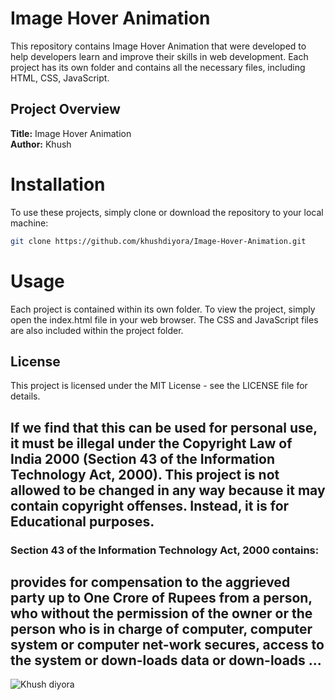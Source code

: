 # Image Hover Animation
This repository contains Image Hover Animation that were developed to help developers learn and improve their skills in web development. Each project has its own folder and contains all the necessary files, including HTML, CSS, JavaScript.

## Project Overview

**Title:** Image Hover Animation <br>
**Author:** Khush


# Installation
To use these projects, simply clone or download the repository to your local machine:

```bash
git clone https://github.com/khushdiyora/Image-Hover-Animation.git
```
  
# Usage
Each project is contained within its own folder. To view the project, simply open the index.html file in your web browser. The CSS and JavaScript files are also included within the project folder.


## License

This project is licensed under the MIT License - see the LICENSE file for details.

## If we find that this can be used for personal use, it must be illegal under the Copyright Law of India 2000 (Section 43 of the Information Technology Act, 2000). This project is not allowed to be changed in any way because it may contain copyright offenses. Instead, it is for Educational purposes.

### Section 43 of the Information Technology Act, 2000 contains:

## provides for compensation to the aggrieved party up to One Crore of Rupees from a person, who without the permission of the owner or the person who is in charge of computer, computer system or computer net-work secures, access to the system or down-loads data or down-loads ...

![Khush diyora](https://github.com/user-attachments/assets/2cceda39-3a1a-44ff-aa96-556057017ee9)

